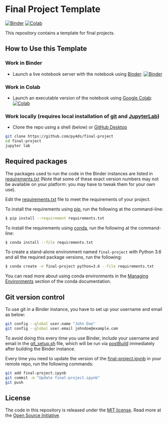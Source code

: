 # Final Project Template

[![Binder](https://mybinder.org/badge_logo.svg)](https://mybinder.org/v2/gh/neoengineer/final-project/master)
[![Colab](https://colab.research.google.com/assets/colab-badge.svg)](https://colab.research.google.com/github/py4ds/final-project/blob/master/final-project.ipynb)

This repository contains a template for final projects.

## How to Use this Template

### Work in Binder
- Launch a live notebook server with the notebook using [Binder](https://beta.mybinder.org/): [![Binder](https://mybinder.org/badge_logo.svg)](https://mybinder.org/v2/gh/py4ds/final-project/master?urlpath=lab/tree/final-project.ipynb)

### Work in Colab
- Launch an executable version of the notebook using [Google Colab](http://colab.research.google.com): [![Colab](https://colab.research.google.com/assets/colab-badge.svg)](https://colab.research.google.com/github/py4ds/final-project/blob/master/final-project.ipynb)

### Work locally (requires local installation of [git](https://git-scm.com/) and [JupyterLab](https://jupyterlab.readthedocs.io/en/stable/getting_started/installation.html))
- Clone the repo using a shell (below) or [GitHub Desktop](https://desktop.github.com)

```sh
git clone https://github.com/py4ds/final-project
cd final-project
jupyter lab
```

## Required packages

The packages used to run the code in the Binder instances are listed in [requirements.txt](requirements.txt) (Note that some of these exact version numbers may not be available on your platform: you may have to tweak them for your own use).

Edit the [requirements.txt](requirements.txt) file to meet the requirements of your project.

To install the requirements using [pip](http://conda.pydata.org), run the following at the command-line:

```sh
$ pip install --requirement requirements.txt
```

To install the requirements using [conda](http://conda.pydata.org), run the following at the command-line:

```sh
$ conda install --file requirements.txt
```

To create a stand-alone environment named ``final-project`` with Python 3.6 and all the required package versions, run the following:

```sh
$ conda create -n final-project python=3.6 --file requirements.txt
```

You can read more about using conda environments in the [Managing Environments](http://conda.pydata.org/docs/using/envs.html) section of the conda documentation.

## Git version control
To use git in a Binder instance, you have to set up your username and email as below:

```sh
git config --global user.name "John Doe"
git config --global user.email johndoe@example.com
```

To avoid doing this every time you use Binder, include your username and email in the [git_setup.sh](git_setup.sh) file, which will be run via [postBuild](postBuild) immediately after building the Binder instance.


Every time you need to update the version of the [final-project.ipynb](final-project.ipynb) in your remote repo, run the following commands:

```sh
git add final-project.ipynb
git commit -m "Update final-project.ipynb"
git push
```

## License

The code in this repository is released under the [MIT license](LICENSE-CODE). Read more at the [Open Source Initiative](https://opensource.org/licenses/MIT).

